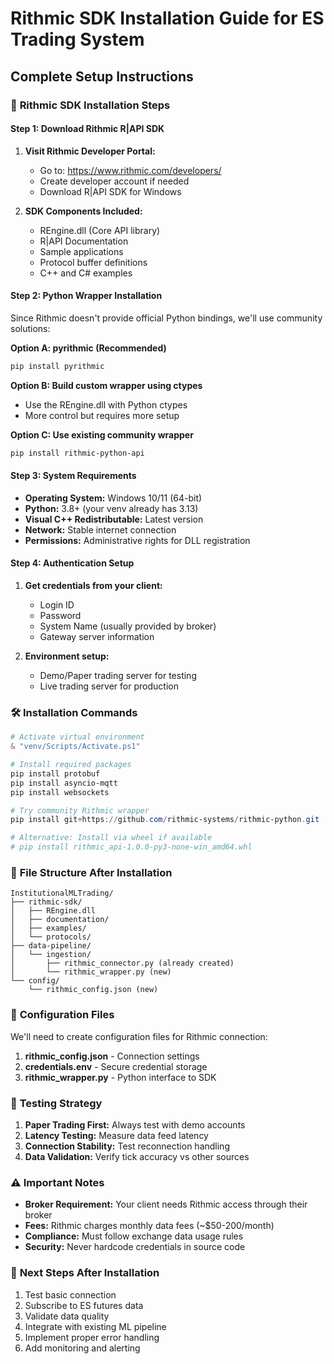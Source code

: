 # Rithmic SDK Installation Guide for ES Trading System
## Complete Setup Instructions

### 🔧 **Rithmic SDK Installation Steps**

#### **Step 1: Download Rithmic R|API SDK**

1. **Visit Rithmic Developer Portal:**
   - Go to: https://www.rithmic.com/developers/
   - Create developer account if needed
   - Download R|API SDK for Windows

2. **SDK Components Included:**
   - REngine.dll (Core API library)
   - R|API Documentation
   - Sample applications
   - Protocol buffer definitions
   - C++ and C# examples

#### **Step 2: Python Wrapper Installation**

Since Rithmic doesn't provide official Python bindings, we'll use community solutions:

**Option A: pyrithmic (Recommended)**
```bash
pip install pyrithmic
```

**Option B: Build custom wrapper using ctypes**
- Use the REngine.dll with Python ctypes
- More control but requires more setup

**Option C: Use existing community wrapper**
```bash
pip install rithmic-python-api
```

#### **Step 3: System Requirements**

- **Operating System:** Windows 10/11 (64-bit)
- **Python:** 3.8+ (your venv already has 3.13)
- **Visual C++ Redistributable:** Latest version
- **Network:** Stable internet connection
- **Permissions:** Administrative rights for DLL registration

#### **Step 4: Authentication Setup**

1. **Get credentials from your client:**
   - Login ID
   - Password  
   - System Name (usually provided by broker)
   - Gateway server information

2. **Environment setup:**
   - Demo/Paper trading server for testing
   - Live trading server for production

### 🛠️ **Installation Commands**

```powershell
# Activate virtual environment
& "venv/Scripts/Activate.ps1"

# Install required packages
pip install protobuf
pip install asyncio-mqtt
pip install websockets

# Try community Rithmic wrapper
pip install git+https://github.com/rithmic-systems/rithmic-python.git

# Alternative: Install via wheel if available
# pip install rithmic_api-1.0.0-py3-none-win_amd64.whl
```

### 📁 **File Structure After Installation**

```
InstitutionalMLTrading/
├── rithmic-sdk/
│   ├── REngine.dll
│   ├── documentation/
│   ├── examples/
│   └── protocols/
├── data-pipeline/
│   └── ingestion/
│       ├── rithmic_connector.py (already created)
│       └── rithmic_wrapper.py (new)
└── config/
    └── rithmic_config.json (new)
```

### 🔐 **Configuration Files**

We'll need to create configuration files for Rithmic connection:

1. **rithmic_config.json** - Connection settings
2. **credentials.env** - Secure credential storage
3. **rithmic_wrapper.py** - Python interface to SDK

### 🧪 **Testing Strategy**

1. **Paper Trading First:** Always test with demo accounts
2. **Latency Testing:** Measure data feed latency
3. **Connection Stability:** Test reconnection handling
4. **Data Validation:** Verify tick accuracy vs other sources

### ⚠️ **Important Notes**

- **Broker Requirement:** Your client needs Rithmic access through their broker
- **Fees:** Rithmic charges monthly data fees (~$50-200/month)
- **Compliance:** Must follow exchange data usage rules
- **Security:** Never hardcode credentials in source code

### 🚀 **Next Steps After Installation**

1. Test basic connection
2. Subscribe to ES futures data
3. Validate data quality
4. Integrate with existing ML pipeline
5. Implement proper error handling
6. Add monitoring and alerting